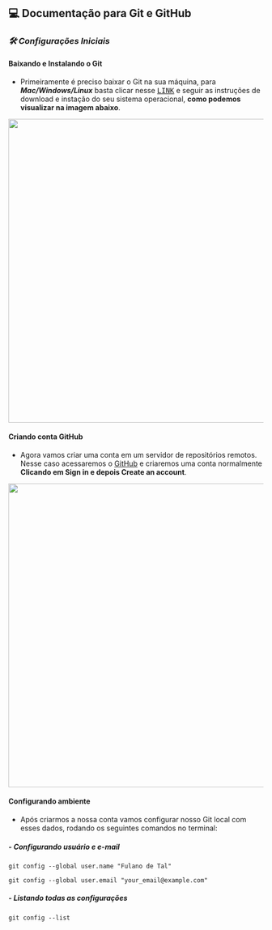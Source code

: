 
## **:computer: Documentação para Git e GitHub**

### **_🛠 Configurações Iniciais_**

#### Baixando e Instalando o Git
- Primeiramente é preciso baixar o Git na sua máquina, para ***Mac/Windows/Linux*** basta clicar nesse <kbd>[LINK](https://git-scm.com/download)</kbd> e seguir as instruções de download e instação do seu sistema operacional, **como podemos visualizar na imagem abaixo**.

<div align="center">
  <img src="https://user-images.githubusercontent.com/57350762/143149450-c1d92a92-833d-43f0-a8be-90429a820548.PNG" width="600px" />
</div>

#### Criando conta GitHub

- Agora vamos criar uma conta em um servidor de repositórios remotos. Nesse caso acessaremos o [GitHub](https://github.com/) e criaremos uma conta normalmente **Clicando em Sign in e depois Create an account**.
<div align="center">
  <img src="https://user-images.githubusercontent.com/57350762/143150820-9a3b3587-ce50-4d5b-b131-73639fd7174a.PNG" width="600px" />
</div>

#### Configurando ambiente
- Após criarmos a nossa conta vamos configurar nosso Git local com esses dados, rodando os seguintes comandos no terminal:

##### - ***Configurando usuário e e-mail***
```
git config --global user.name "Fulano de Tal"
```
```
git config --global user.email "your_email@example.com"
```

##### - ***Listando todas as configurações***
```
git config --list
```
